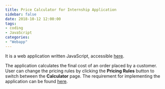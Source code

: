```yaml
---
title: Price Calculator for Internship Application
sidebar: false
date: 2018-10-12 12:00:00
tags: 
- coding
- JavaScript
categories:
- "Webapp"
---
```


It is a web application written JavaScript, accessible [here](https://wilsonwang.org/UNiDAYSApplication/).

<!--more-->

The application calculates the final cost of an order placed by a customer. User can change the pricing rules by clicking the **Pricing Rules** button to switch between the **Calculator** page. The requirement for implementing the application can be found [here](https://github.com/MyUNiDAYS/tech-placement-challenge).


